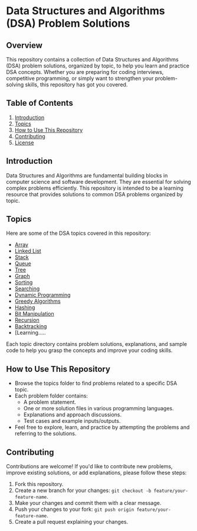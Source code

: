 # Data Structures and Algorithms (DSA) Problem Solutions

## Overview

This repository contains a collection of Data Structures and Algorithms (DSA) problem solutions, organized by topic, to help you learn and practice DSA concepts. Whether you are preparing for coding interviews, competitive programming, or simply want to strengthen your problem-solving skills, this repository has got you covered.

## Table of Contents

1. [Introduction](#introduction)
2. [Topics](#topics)
3. [How to Use This Repository](#how-to-use-this-repository)
4. [Contributing](#contributing)
5. [License](#license)

## Introduction

Data Structures and Algorithms are fundamental building blocks in computer science and software development. They are essential for solving complex problems efficiently. This repository is intended to be a learning resource that provides solutions to common DSA problems organized by topic.

## Topics

Here are some of the DSA topics covered in this repository:

- [Array](/array)
- [Linked List](/linked-list)
- [Stack](/stack)
- [Queue](/queue)
- [Tree](/tree)
- [Graph](/graph)
- [Sorting](/sorting)
- [Searching](/searching)
- [Dynamic Programming](/dynamic-programming)
- [Greedy Algorithms](/greedy-algorithms)
- [Hashing](/hashing)
- [Bit Manipulation](/bit-manipulation)
- [Recursion](/recursion)
- [Backtracking](/backtracking)
- [Learning.....

Each topic directory contains problem solutions, explanations, and sample code to help you grasp the concepts and improve your coding skills.

## How to Use This Repository

- Browse the topics folder to find problems related to a specific DSA topic.
- Each problem folder contains:
  - A problem statement.
  - One or more solution files in various programming languages.
  - Explanations and approach discussions.
  - Test cases and example inputs/outputs.
- Feel free to explore, learn, and practice by attempting the problems and referring to the solutions.

## Contributing

Contributions are welcome! If you'd like to contribute new problems, improve existing solutions, or add explanations, please follow these steps:

1. Fork this repository.
2. Create a new branch for your changes: `git checkout -b feature/your-feature-name`.
3. Make your changes and commit them with a clear message.
4. Push your changes to your fork: `git push origin feature/your-feature-name`.
5. Create a pull request explaining your changes.
